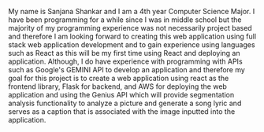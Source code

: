 My name is Sanjana Shankar and I am a 4th year Computer Science Major. I have been programming for a while since I was in middle school but the majority 
of my programming experience was not necessarily project based and therefore I am looking forward to creating this web application using full stack web application development and to gain experience using languages such as React as this will be my first time using React and deploying an application. Although, I do have experience with programming with APIs such as Google's GEMINI API to develop an application and therefore my goal for this project is to create a web application using react as the frontend library, Flask for backend, and AWS for deploying the web application and using the Genius API which will provide segmentation analysis functionality to analyze a picture and generate a song lyric and serves as a caption that is associated with the image inputted into the application. 

